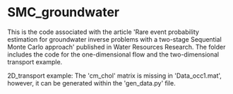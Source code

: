 # SMC_groundwater
This is the code associated with the article 'Rare event probability estimation for groundwater inverse problems with a two-stage Sequential Monte Carlo approach' published in Water Resources Research. The folder includes the code for the one-dimensional flow and the two-dimensional transport example. 

2D_transport example: The 'cm_chol' matrix is missing in 'Data_occ1.mat', however, it can be generated within the 'gen_data.py' file.

